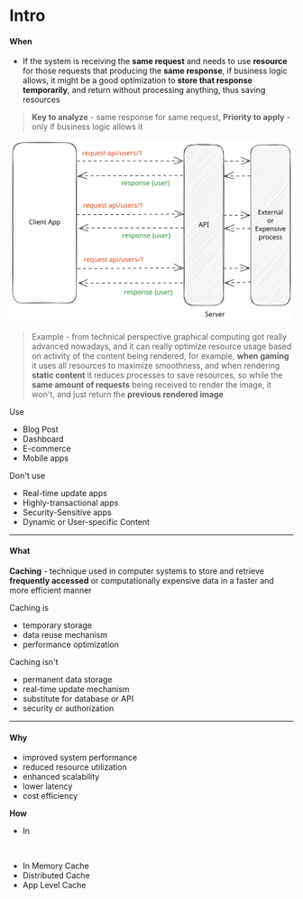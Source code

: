 # Intro



#### When

* If the system is receiving the **same request** and needs to use **resource** for those requests that producing the **same response**, if business logic allows, it might be a good optimization to **store that response temporarily**, and return without processing anything, thus saving resources

> **Key to analyze** - same response for same request, **Priority to apply** - only if business logic allows it



<img src=".gitbook/assets/file.excalidraw.svg" alt="" class="gitbook-drawing">

> Example - from technical perspective graphical computing got really advanced nowadays, and it can really optimize resource usage based on activity of the content being rendered, for example, **when gaming** it uses all resources to maximize smoothness, and when rendering **static content** it reduces processes to save resources, so while the **same amount of requests** being received to render the image, it won't, and just return the **previous rendered image**  &#x20;



Use

* Blog Post
* Dashboard
* E-commerce
* Mobile apps

Don't use

* Real-time update apps
* Highly-transactional apps
* Security-Sensitive apps
* Dynamic or User-specific Content

***

#### What

**Caching** - technique used in computer systems to store and retrieve **frequently accessed** or computationally expensive data in a faster and more efficient manner



Caching is

* temporary storage
* data reuse mechanism
* performance optimization

Caching isn't&#x20;

* permanent data storage
* real-time update mechanism
* substitute for database or API
* security or authorization

***

#### Why

* improved system performance
* reduced resource utilization
* enhanced scalability
* lower latency
* cost efficiency

**How**

* In&#x20;

<img alt="" class="gitbook-drawing">

&#x20;



















* In Memory Cache
* Distributed Cache
* App Level Cache



